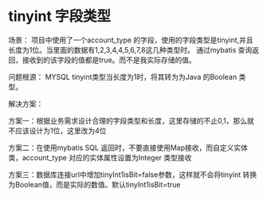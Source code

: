 # tinyint 字段类型
场景：
项目中使用了一个account_type 的字段，使用的字段类型是tinyint,并且长度为1位。当里面的数据有1,2,3,4,4,5,6,7,8这几种类型时。
通过mybatis 查询返回，接收到的该字段的值都是true。而不是我实际存储的值。

问题根源：
MYSQL tinyint类型当长度为1时，将其转为为Java 的Boolean 类型。


解决方案：

方案一：根据业务需求设计合理的字段类型和长度，这里存储的不止0,1，那么就不应该设计为1位，这里改为4位

方案二：在使用mybatis SQL 返回时，不要直接使用Map接收，而自定义实体类，account_type 对应的实体属性设置为Integer 类型接收

方案三：数据库连接url中增加tinyInt1isBit=false参数，这样就不会将tinyint 转换为Boolean值，而是实际的数值。默认tinyInt1isBit=true